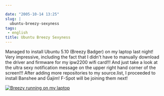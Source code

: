 ```yaml
---

date: "2005-10-14 13:25"
slug: |
  ubuntu-breezy-sexyness
tags:
 - english
title: Ubuntu Breezy Sexyness
---
```


Managed to install Ubuntu 5.10 (Breezy Badger) on my laptop last night!
Very impressive, including the fact that I didn't have to manually
download the driver and firmware for my ipw2200 wifi card!!! And just
take a look at the ultra sexy notification message on the upper right
hand corner of the screen!!! After adding more repositories to my
source.list, I proceeded to install Banshee and Gajim! F-Spot will be
joining them next!

[![Breezy running on my
laptop](http://static.flickr.com/27/52414131_c835355dc6.jpg)](http://static.flickr.com/27/52414131_c835355dc6_o.png)
